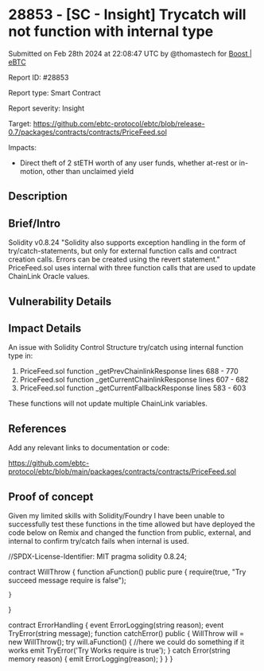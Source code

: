 # 28853 - \[SC - Insight] Trycatch will not function with internal type

Submitted on Feb 28th 2024 at 22:08:47 UTC by @thomastech for [Boost | eBTC](https://immunefi.com/bounty/ebtc-boost/)

Report ID: #28853

Report type: Smart Contract

Report severity: Insight

Target: https://github.com/ebtc-protocol/ebtc/blob/release-0.7/packages/contracts/contracts/PriceFeed.sol

Impacts:

* Direct theft of 2 stETH worth of any user funds, whether at-rest or in-motion, other than unclaimed yield

## Description

## Brief/Intro

Solidity v0.8.24 "Solidity also supports exception handling in the form of try/catch-statements, but only for external function calls and contract creation calls. Errors can be created using the revert statement." PriceFeed.sol uses internal with three function calls that are used to update ChainLink Oracle values.

## Vulnerability Details

## Impact Details

An issue with Solidity Control Structure try/catch using internal function type in:

1. PriceFeed.sol function \_getPrevChainlinkResponse lines 688 - 770
2. PriceFeed.sol function \_getCurrentChainlinkResponse lines 607 - 682
3. PriceFeed.sol function \_getCurrentFallbackResponse lines 583 - 603

These functions will not update multiple ChainLink variables.

## References

Add any relevant links to documentation or code:

https://github.com/ebtc-protocol/ebtc/blob/main/packages/contracts/contracts/PriceFeed.sol

## Proof of concept

Given my limited skills with Solidity/Foundry I have been unable to successfully test these functions in the time allowed but have deployed the code below on Remix and changed the function from public, external, and internal to confirm try/catch fails when internal is used.

//SPDX-License-Identifier: MIT pragma solidity 0.8.24;

contract WillThrow { function aFunction() public pure { require(true, "Try succeed message require is false");

```
}
```

}

contract ErrorHandling { event ErrorLogging(string reason); event TryError(string message); function catchError() public { WillThrow will = new WillThrow(); try will.aFunction() { //here we could do something if it works emit TryError('Try Works require is true'); } catch Error(string memory reason) { emit ErrorLogging(reason); } } }
